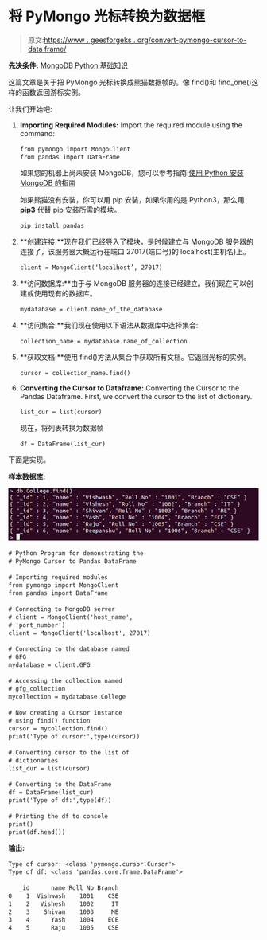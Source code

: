 # 将 PyMongo 光标转换为数据框

> 原文:[https://www . geesforgeks . org/convert-pymongo-cursor-to-data frame/](https://www.geeksforgeeks.org/convert-pymongo-cursor-to-dataframe/)

**先决条件:** [MongoDB Python 基础知识](https://www.geeksforgeeks.org/mongodb-and-python/)

这篇文章是关于把 PyMongo 光标转换成熊猫数据帧的。像 find()和 find_one()这样的函数返回游标实例。

让我们开始吧:

1.  **Importing Required Modules:** Import the required module using the command:

    ```
    from pymongo import MongoClient
    from pandas import DataFrame
    ```

    如果您的机器上尚未安装 MongoDB，您可以参考指南:[使用 Python 安装 MongoDB 的指南](https://www.geeksforgeeks.org/guide-install-mongodb-python-windows/)

    如果熊猫没有安装，你可以用 pip 安装，如果你用的是 Python3，那么用 **pip3** 代替 pip 安装所需的模块。

    ```
    pip install pandas

    ```

2.  **创建连接:**现在我们已经导入了模块，是时候建立与 MongoDB 服务器的连接了，该服务器大概运行在端口 27017(端口号)的 localhost(主机名)上。

    ```
    client = MongoClient(‘localhost’, 27017)
    ```

3.  **访问数据库:**由于与 MongoDB 服务器的连接已经建立。我们现在可以创建或使用现有的数据库。

    ```
    mydatabase = client.name_of_the_database
    ```

4.  **访问集合:**我们现在使用以下语法从数据库中选择集合:

    ```
    collection_name = mydatabase.name_of_collection
    ```

5.  **获取文档:**使用 find()方法从集合中获取所有文档。它返回光标的实例。

    ```
    cursor = collection_name.find()

    ```

6.  **Converting the Cursor to Dataframe:** Converting the Cursor to the Pandas Dataframe.
    First, we convert the cursor to the list of dictionary.

    ```
    list_cur = list(cursor)

    ```

    现在，将列表转换为数据帧

    ```
    df = DataFrame(list_cur)

    ```

下面是实现。

**样本数据库:**

![python-mongodb-sample-database1](img/59f69b8859106a3aa3485db24797fe06.png)

```
# Python Program for demonstrating the 
# PyMongo Cursor to Pandas DataFrame

# Importing required modules
from pymongo import MongoClient
from pandas import DataFrame

# Connecting to MongoDB server
# client = MongoClient('host_name',
# 'port_number')
client = MongoClient('localhost', 27017)

# Connecting to the database named
# GFG
mydatabase = client.GFG

# Accessing the collection named
# gfg_collection
mycollection = mydatabase.College

# Now creating a Cursor instance
# using find() function
cursor = mycollection.find()
print('Type of cursor:',type(cursor))

# Converting cursor to the list of 
# dictionaries
list_cur = list(cursor)

# Converting to the DataFrame
df = DataFrame(list_cur)
print('Type of df:',type(df))

# Printing the df to console
print()
print(df.head())
```

**输出:**

```
Type of cursor: <class 'pymongo.cursor.Cursor'>
Type of df: <class 'pandas.core.frame.DataFrame'>

   _id      name Roll No Branch
0    1  Vishwash    1001    CSE
1    2   Vishesh    1002     IT
2    3    Shivam    1003     ME
3    4      Yash    1004    ECE
4    5      Raju    1005    CSE
```